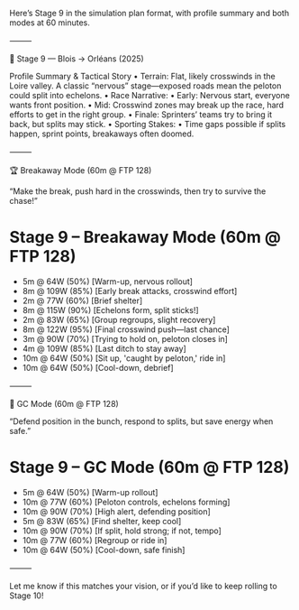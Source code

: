 Here’s Stage 9 in the simulation plan format, with profile summary and both modes at 60 minutes.

⸻

🚴 Stage 9 — Blois → Orléans (2025)

Profile Summary & Tactical Story
	•	Terrain: Flat, likely crosswinds in the Loire valley. A classic “nervous” stage—exposed roads mean the peloton could split into echelons.
	•	Race Narrative:
	•	Early: Nervous start, everyone wants front position.
	•	Mid: Crosswind zones may break up the race, hard efforts to get in the right group.
	•	Finale: Sprinters’ teams try to bring it back, but splits may stick.
	•	Sporting Stakes:
	•	Time gaps possible if splits happen, sprint points, breakaways often doomed.

⸻

🏆 Breakaway Mode (60m @ FTP 128)

“Make the break, push hard in the crosswinds, then try to survive the chase!”

# Stage 9 – Breakaway Mode (60m @ FTP 128)

- 5m @ 64W    (50%)   [Warm-up, nervous rollout]
- 8m @ 109W   (85%)   [Early break attacks, crosswind effort]
- 2m @ 77W    (60%)   [Brief shelter]
- 8m @ 115W   (90%)   [Echelons form, split sticks!]
- 2m @ 83W    (65%)   [Group regroups, slight recovery]
- 8m @ 122W   (95%)   [Final crosswind push—last chance]
- 3m @ 90W    (70%)   [Trying to hold on, peloton closes in]
- 4m @ 109W   (85%)   [Last ditch to stay away]
- 10m @ 64W   (50%)   [Sit up, 'caught by peloton,' ride in]
- 10m @ 64W   (50%)   [Cool-down, debrief]


⸻

🦺 GC Mode (60m @ FTP 128)

“Defend position in the bunch, respond to splits, but save energy when safe.”

# Stage 9 – GC Mode (60m @ FTP 128)

- 5m @ 64W    (50%)   [Warm-up rollout]
- 10m @ 77W   (60%)   [Peloton controls, echelons forming]
- 10m @ 90W   (70%)   [High alert, defending position]
- 5m @ 83W    (65%)   [Find shelter, keep cool]
- 10m @ 90W   (70%)   [If split, hold strong; if not, tempo]
- 10m @ 77W   (60%)   [Regroup or ride in]
- 10m @ 64W   (50%)   [Cool-down, safe finish]


⸻

Let me know if this matches your vision, or if you’d like to keep rolling to Stage 10!